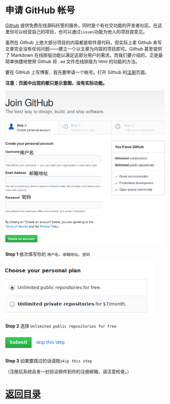 # 申请 GitHub 帐号

[Github](https://github.com/) 提供免费在线源码托管的服务，同时是个有社交功能的开发者社区。在这里你可以经营自己的项目，也可以通过`issues`功能为他人的项目提意见。

虽然在 Github 上绝大部分项目的内容都是软件源代码，但实际上拿 Github 来写文章完全没有任何问题——建立一个以文章为内容的项目即可。Github 甚至提供了 Markdown 在线排版功能以满足这部分用户的需求。而我们要介绍的，正是最简单快捷地使用 Github 将 `.md` 文件在线排版为 html 的功能的方法。

要在 GitHub 上写博客，首先要申请一个帐号。打开 Github 的[注册](https://github.com/join)页面。

**注意：页面中出现的都只是示意图，没有实际功能。**

![](./img/join-step1.png)

**Step 1** 依次填写你的 `用户名`、`邮箱地址`、`密码`

![](./img/join-step2.png)

**Step 2** 选择 `Unlimited public repositories for free` 

![](./img/join-step3.png)

**Step 3** 如果要跳过的话请按`skip this step` 

（注册后系统会发一封验证邮件到你的注册邮箱，请注意检查。）

# [返回目录](./README.md)
